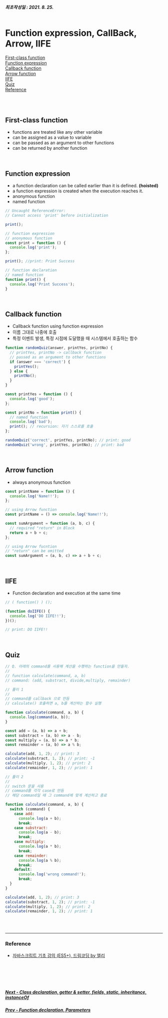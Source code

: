 ##### 최초작성일 : 2021. 8. 25.<br><br>

# Function expression, CallBack, Arrow, IIFE

[First-class function](#first-class-function)  
[Function expression](#function-expression)  
[Callback function](#callback-function)  
[Arrow function](#arrow-function)  
[IIFE](#IIFE)  
[Quiz](#quiz)  
[Reference](#reference)

<br><br>

## First-class function

- functions are treated like any other variable
- can be assigned as a value to variable
- can be passed as an argument to other functions
- can be returned by another function

<br>

## Function expression

- a function declaration can be called earlier than it is defined. **(hoisted)**
- a function expression is created when the execution reaches it.
- anonymous function
- named function

```js
// Uncaught ReferenceError:
// Cannot access 'print' before initialization

print();

// function expression
// anonymous function
const print = function () {
  console.log('print');
};
```

```js
print(); //print: Print Success

// function declaration
// named function
function print() {
  console.log('Print Success');
}
```

<br>

## Callback function

- Callback function using function expression
- 이름 그대로 나중에 호출
- 특정 이벤트 발생, 특정 시점에 도달했을 때 시스템에서 호출하는 함수

```js
function randomQuiz(answer, printYes, printNo) {
  // printYes, printNo -> callback function
  // passed as an argument to other functions
  if (answer === 'correct') {
    printYes();
  } else {
    printNo();
  }
}

const printYes = function () {
  console.log('good');
};

const printNo = function print() {
  // named function
  console.log('bad');
  print(); // recursion: 자기 스스로를 호출
};

randomQuiz('correct', printYes, printNo); // print: good
randomQuiz('wrong', printYes, printNo); // print: bad
```

<br>

## Arrow function

- always anonymous function

```js
const printName = function () {
  console.log('Name!!');
};

// using Arrow function
const printName = () => console.log('Name!!');

const sumArgument = function (a, b, c) {
  // required "return" in Block
  return a + b + c;
};

// using Arrow fucntion
// "return" can be omitted
const sumArgument = (a, b, c) => a + b + c;
```

<br>

## IIFE

- Function declaration and execution at the same time

```js
// ( function() ) ();

(function doIIFE() {
  console.log('DO IIFE!!');
})();

// print: DO IIFE!!
```

<br>

## Quiz

```js
// Q. 아래의 command를 사용해 계산을 수행하는 function을 만들자.
//
// function calculate(command, a, b)
// command: (add, substract, divide,multiply, remainder)
```

```js
// 풀이 1
//
// command를 callback 으로 만듬
// calculate() 호출하면 a, b를 계산하는 함수 실행

function calculate(command, a, b) {
  console.log(command(a, b));
}

const add = (a, b) => a + b;
const substract = (a, b) => a - b;
const multiply = (a, b) => a * b;
const remainder = (a, b) => a % b;

calculate(add, 1, 2); // print: 3
calculate(substract, 1, 2); // print: -1
calculate(multiply, 1, 2); // print: 2
calculate(remainder, 1, 2); // print: 1
```

```js
// 풀이 2
//
// switch 문을 사용
// command를 각각 case로 만듬
// 해당 command일 때 그 command에 맞게 계산하고 종료

function calculate(command, a, b) {
  switch (command) {
    case add:
      console.log(a + b);
      break;
    case substract:
      console.log(a - b);
      break;
    case multiply:
      console.log(a * b);
      break;
    case remainder:
      console.log(a % b);
      break;
    default:
      console.log('wrong command!');
      break;
  }
}

calculate(add, 1, 2); // print: 3
calculate(substract, 1, 2); // print: -1
calculate(multiply, 1, 2); // print: 2
calculate(remainder, 1, 2); // print: 1
```

<br><br>

---

### **Reference**

- [자바스크립트 기초 강의 (ES5+), 드림코딩 by 엘리](https://www.youtube.com/playlist?list=PLv2d7VI9OotTVOL4QmPfvJWPJvkmv6h-2)

## <br><br>

##### [Next - Class declaration, getter & setter, fields, static, inheritance, instanceOf](/Javascript/basic_08_class.md)

##### [Prev - Function declaration, Parameters](/Javascript/basic_06_function.md)
